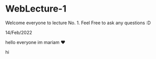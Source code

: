 # WebLecture-1
Welcome everyone to lecture No. 1. Feel Free to ask any questions :D

14/Feb/2022




hello everyone 
im mariam ❤



hi
